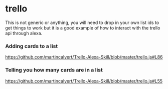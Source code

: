 # trello
This is not generic or anything, you will need to drop in your own list ids to get things to work but it is a good example of how to interact with the trello api through alexa.

### Adding cards to a list
https://github.com/martincalvert/Trello-Alexa-Skill/blob/master/trello.js#L86

### Telling you how many cards are in a list
https://github.com/martincalvert/Trello-Alexa-Skill/blob/master/trello.js#L55
